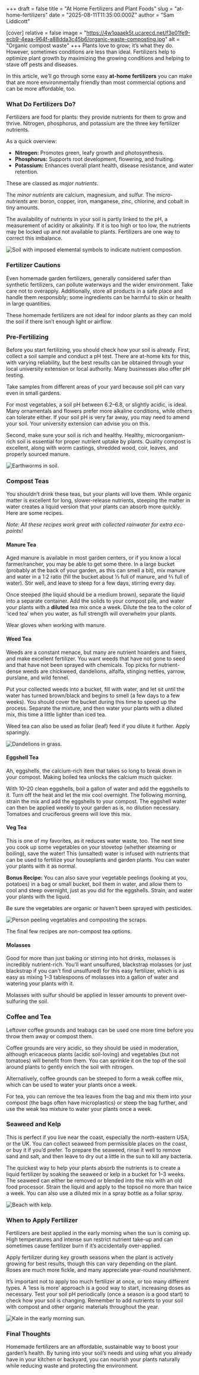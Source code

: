 +++
draft = false
title = "At Home Fertilizers and Plant Foods"
slug = "at-home-fertilizers"
date = "2025-08-11T11:35:00.000Z"
author = "Sam Liddicott"

[cover]
relative = false
image = "https://4w1qaaek5t.ucarecd.net/f3e01fe9-ecb9-4eaa-964f-a88dda3c45b6/organic-waste-composting.jpg"
alt = "Organic compost waste"
+++
Plants love to grow; it’s what they do. However, sometimes conditions are less than ideal. Fertilizers help to optimize plant growth by maximizing the growing conditions and helping to stave off pests and diseases.

In this article, we’ll go through some easy **at-home fertilizers** you can make that are more environmentally friendly than most commercial options and can be more affordable, too.

### **What Do Fertilizers Do?**

Fertilizers are food for plants: they provide nutrients for them to grow and thrive. Nitrogen, phosphorus, and potassium are the three key fertilizer nutrients.

As a quick overview:

* **Nitrogen:** Promotes green, leafy growth and photosynthesis.
* **Phosphorus:** Supports root development, flowering, and fruiting.
* **Potassium:** Enhances overall plant health, disease resistance, and water retention.

These are classed as *major nutrients*.

The *minor nutrients* are calcium, magnesium, and sulfur.
The *micro-nutrients* are: boron, copper, iron, manganese, zinc, chlorine, and cobalt in tiny amounts.

The availability of nutrients in your soil is partly linked to the pH, a measurement of acidity or alkalinity. If it is too high or too low, the nutrients may be locked up and not available to plants. Fertilizers are one way to correct this imbalance.

![Soil with imposed elemental symbols to indicate nutrient compostion.](https://4w1qaaek5t.ucarecd.net/fc252bc1-3d96-4280-93cb-9fb429360ca6/fertile-loamy-soil-planting-with-iconic-technology-soil-is-essential-food-plants.jpg)

### Fertilizer Cautions

Even homemade garden fertilizers, generally considered safer than synthetic fertilizers, can pollute waterways and the wider environment. Take care not to overapply. Additionally, store all products in a safe place and handle them responsibly; some ingredients can be harmful to skin or health in large quantities.

These homemade fertilizers are not ideal for indoor plants as they can mold the soil if there isn’t enough light or airflow.

### Pre-Fertilizing

Before you start fertilizing, you should check how your soil is already. First, collect a soil sample and conduct a pH test. There are at-home kits for this, with varying reliability, but the best results can be obtained through your local university extension or local authority. Many businesses also offer pH testing. 

Take samples from different areas of your yard because soil pH can vary even in small gardens.

For most vegetables, a soil pH between 6.2–6.8, or slightly acidic, is ideal. Many ornamentals and flowers prefer more alkaline conditions, while others can tolerate either. If your soil pH is very far away, you may need to amend your soil. Your university extension can advise you on this.

Second, make sure your soil is rich and healthy. Healthy, microorganism-rich soil is essential for proper nutrient uptake by plants. Quality compost is excellent, along with worm castings, shredded wood, coir, leaves, and properly sourced manure.

![Earthworms in soil.](https://4w1qaaek5t.ucarecd.net/d49933ef-9521-4b67-8450-6825eeec74e9/two-earthworms-wet-soil-space-text.jpg)

### Compost Teas

You shouldn’t drink these teas, but your plants will love them. While organic matter is excellent for long, slower-release nutrients, steeping the matter in water creates a liquid version that your plants can absorb more quickly. Here are some recipes.

*Note: All these recipes work great with collected rainwater for extra eco-points!*

#### Manure Tea

Aged manure is available in most garden centers, or if you know a local farmer/rancher, you may be able to get some there. In a large bucket (probably at the back of your garden, as this can smell a bit), mix manure and water in a 1:2 ratio (fill the bucket about ⅓ full of manure, and ⅔ full of water). Stir well, and leave to steep for a few days, stirring every day.

Once steeped (the liquid should be a medium brown), separate the liquid into a separate container. Add the solids to your compost pile, and water your plants with a **diluted** tea mix once a week. Dilute the tea to the color of ‘iced tea’ when you water, as full strength will overwhelm your plants.

Wear gloves when working with manure.

#### Weed Tea

Weeds are a constant menace, but many are nutrient hoarders and fixers, and make excellent fertilizer. You want weeds that have not gone to seed and that have not been sprayed with chemicals. Top picks for nutrient-dense weeds are chickweed, dandelions, alfalfa, stinging nettles, yarrow, purslane, and wild fennel.

Put your collected weeds into a bucket, fill with water, and let sit until the water has turned brown/black and begins to smell (a few days to a few weeks). You should cover the bucket during this time to speed up the process. Separate the mixture, and then water your plants with a diluted mix, this time a little lighter than iced tea.

Weed tea can also be used as foliar (leaf) feed if you dilute it further. Apply sparingly.

![Dandelions in grass.](https://4w1qaaek5t.ucarecd.net/91b63d11-e567-47d3-b500-3b2cf0cb4794/selective-focus-shot-beautiful-yellow-flowers-grass-covered-field.jpg)

#### Eggshell Tea

Ah, eggshells, the calcium-rich item that takes so long to break down in your compost. Making boiled tea unlocks the calcium much quicker.

With 10–20 clean eggshells, boil a gallon of water and add the eggshells to it. Turn off the heat and let the mix cool overnight. The following morning, strain the mix and add the eggshells to your compost. The eggshell water can then be applied weekly to your garden as is, no dilution necessary. Tomatoes and cruciferous greens will love this mix.

#### Veg Tea

This is one of my favorites, as it reduces water waste, too. The next time you cook up some vegetables on your stovetop (whether steaming or boiling), save the water! This (unsalted) water is infused with nutrients that can be used to fertilize your houseplants and garden plants. You can water your plants with it as normal.

**Bonus Recipe:** You can also save your vegetable peelings (looking at you, potatoes) in a bag or small bucket, boil them in water, and allow them to cool and steep overnight, just as you did for the eggshells. Strain, and water your plants with the liquid.

Be sure the vegetables are organic or haven’t been sprayed with pesticides.

![Person peeling vegetables and composting the scraps.](https://4w1qaaek5t.ucarecd.net/8e1e3e5c-e115-4ee7-b111-9b38acf9576b/midsection-person-preparing-food.jpg)

The final few recipes are non-compost tea options.

#### Molasses

Good for more than just baking or stirring into hot drinks, molasses is incredibly nutrient-rich. You’ll want unsulfured, blackstrap molasses (or just blackstrap if you can't find unsulfured) for this easy fertilizer, which is as easy as mixing 1–3 tablespoons of molasses into a gallon of water and watering your plants with it.

Molasses with sulfur should be applied in lesser amounts to prevent over-sulfuring the soil.

### **Coffee and Tea**

Leftover coffee grounds and teabags can be used one more time before you throw them away or compost them.

Coffee grounds are very acidic, so they should be used in moderation, although ericaceous plants (acidic soil-loving) and vegetables (but not tomatoes) will benefit from them. You can sprinkle it on the top of the soil around plants to gently enrich the soil with nitrogen.

Alternatively, coffee grounds can be steeped to form a weak coffee mix, which can be used to water your plants once a week.

For tea, you can remove the tea leaves from the bag and mix them into your compost (the bags often have microplastics) or steep the bag further, and use the weak tea mixture to water your plants once a week.

### **Seaweed and Kelp**

This is perfect if you live near the coast, especially the north-eastern USA, or the UK. You can collect seaweed from permissible places on the coast, or buy it if you’d prefer. To prepare the seaweed, rinse it well to remove sand and salt, and then leave to dry out a little in the sun to kill any bacteria.

The quickest way to help your plants absorb the nutrients is to create a liquid fertilizer by soaking the seaweed or kelp in a bucket for 1–3 weeks. The seaweed can either be removed or blended into the mix with an old food processor. Strain the liquid and apply to the topsoil no more than twice a week. You can also use a diluted mix in a spray bottle as a foliar spray. 

![Beach with kelp.](https://4w1qaaek5t.ucarecd.net/f62a32bb-8909-47c5-af51-1af115b5f2fe/seaweed-beach-with-sand-alga.jpg)

### **When to Apply Fertilizer**

Fertilizers are best applied in the early morning when the sun is coming up. High temperatures and intense sun restrict nutrient take-up and can sometimes cause fertilizer burn if it’s accidentally over-applied.

Apply fertilizer during key growth seasons when the plant is actively growing for best results, though this can vary depending on the plant. Roses are much more fickle, and many appreciate year-round nourishment.

It’s important not to apply too much fertilizer at once, or too many different types. A ‘less is more’ approach is a good way to start, increasing doses as necessary. Test your soil pH periodically (once a season is a good start) to check how your soil is changing. Remember to add nutrients to your soil with compost and other organic materials throughout the year.

![Kale in the early morning sun.](https://4w1qaaek5t.ucarecd.net/98b8400b-0cf4-4205-8349-81ce61b500e1/close-up-green-curly-kale-plant-vegetable-garden.jpg)

### **Final Thoughts**

Homemade fertilizers are an affordable, sustainable way to boost your garden’s health. By tuning into your soil’s needs and using what you already have in your kitchen or backyard, you can nourish your plants naturally while reducing waste and protecting the environment.

